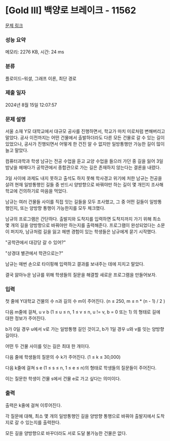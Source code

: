 # [Gold III] 백양로 브레이크 - 11562 

[문제 링크](https://www.acmicpc.net/problem/11562) 

### 성능 요약

메모리: 2276 KB, 시간: 24 ms

### 분류

플로이드–워셜, 그래프 이론, 최단 경로

### 제출 일자

2024년 8월 15일 12:07:57

### 문제 설명

<p>서울 소재 Y모 대학교에서 대규모 공사를 진행하면서, 학교가 마치 미로처럼 변해버리고 말았다. 공사 이전까지는 어떤 건물에서 출발하더라도 다른 모든 건물로 갈 수 있는 길이 있었으나, 공사가 진행되면서 어떻게 한 건진 알 수 없지만 일방통행만 가능한 길이 많이 늘고 말았다.</p>

<p>컴퓨터과학과 학생 남규는 전공 수업을 듣고 교양 수업을 들으러 가던 중 길을 잃어 3일 밤낮을 헤매다가 공학관에서 종합관으로 가는 길은 존재하지 않는다는 결론을 내렸다.</p>

<p>3일 사이에 과제도 내지 못하고 출석도 하지 못해 학사경고 위기에 처한 남규는 전공을 살려 현재 일방통행인 길들 중 반드시 양방향으로 바꿔야만 하는 길이 몇 개인지 조사해 학교에 건의하기로 마음을 먹었다.</p>

<p>남규는 여러 건물들 사이를 직접 잇는 길들을 모두 조사했고, 그 중 어떤 길들이 일방통행인지, 또는 양방향 통행이 가능한지를 모두 체크했다.</p>

<p>남규의 프로그램은 간단하다. 출발지와 도착지를 입력하면 도착지까지 가기 위해 최소 몇 개의 길을 양방향으로 바꿔야만 하는지를 출력해준다. 프로그램이 완성되었다는 소문이 퍼지자, 남규처럼 길을 잃고 헤맨 경험이 있는 학생들은 남규에게 묻기 시작했다.</p>

<p>"공학관에서 대강당 갈 수 있어?"</p>

<p>"상경대 별관에서 학관으로는?"</p>

<p>남규는 매번 손으로 타이핑해 입력하고 결과를 보내주는 데에 지치고 말았다.</p>

<p>결국 앓아누운 남규를 위해 학생들의 질문을 해결할 새로운 프로그램을 만들어보자.</p>

### 입력 

 <p>첫 줄에 Y대학교 건물의 수 n과 길의 수 m이 주어진다. (n ≤ 250, m ≤ n * (n - 1) / 2 )</p>

<p>다음 m줄에 걸쳐, u v b (1 ≤ u ≤ n, 1 ≤ v ≤ n, u != v, b = 0 또는 1) 의 형태로 길에 대한 정보가 주어진다.</p>

<p>b가 0일 경우 u에서 v로 가는 일방통행 길인 것이고, b가 1일 경우 u와 v를 잇는 양방향 길이다.</p>

<p>어떤 두 건물 사이를 잇는 길은 최대 한 개이다.</p>

<p>다음 줄에 학생들의 질문의 수 k가 주어진다. (1 ≤ k ≤ 30,000)</p>

<p>다음 k줄에 걸쳐 s e (1 ≤ s ≤ n, 1 ≤ e ≤ n)의 형태로 학생들의 질문들이 주어진다.</p>

<p>이는 질문한 학생이 건물 s에서 건물 e로 가고 싶다는 의미이다.</p>

### 출력 

 <p>출력은 k줄에 걸쳐 이루어진다.</p>

<p>각 질문에 대해, 최소 몇 개의 일방통행인 길을 양방향 통행으로 바꿔야 출발지에서 도착지로 갈 수 있는지를 출력한다.</p>

<p>모든 길을 양방향으로 바꾸더라도 서로 도달 불가능한 건물은 없다.</p>

